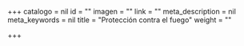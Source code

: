 +++
catalogo = nil
id = ""
imagen = ""
link = ""
meta_description = nil
meta_keywords = nil
title = "Protección contra el fuego"
weight = ""

+++
